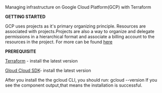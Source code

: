 Managing infrastructure on Google Cloud Platform(GCP) with Terraform

**GETTING STARTED**

GCP uses projects as it's primary organizing principle. Resources are associated with projects.Projects are also a way to organize and delegate permissions in a hierarchical format and associate a billing account to the resources in the project. For more can be found [here](https://cloud.google.com./docs/enterprise/best-practices-for-enterprise-organizations)

**PREREQUISITE**

[Terraform](terraform.io) - install the latest version

[Gloud Cloud SDK](https://cloud.google.com/sdk/docs/install)- install the latest version

After you install the the gcloud CLI, you should run: gcloud --version If you see the component output,that means the installation is successful.
